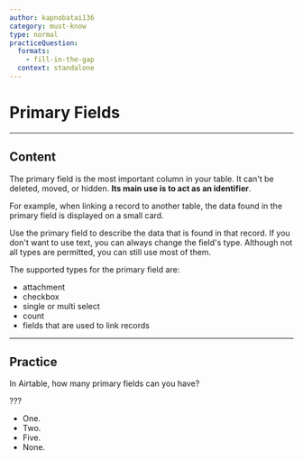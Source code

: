 ```yaml
---
author: kapnobatai136
category: must-know
type: normal
practiceQuestion:
  formats:
    - fill-in-the-gap
  context: standalone
---
```


# Primary Fields


---

## Content

The primary field is the most important column in your table. It can't be deleted, moved, or hidden. **Its main use is to act as an identifier**. 

For example, when linking a record to another table, the data found in the primary field is displayed on a small card.

Use the primary field to describe the data that is found in that record. If you don't want to use text, you can always change the field's type. Although not all types are permitted, you can still use most of them.

The supported types for the primary field are:

- attachment
- checkbox
- single or multi select
- count
- fields that are used to link records


---

## Practice

In Airtable, how many primary fields can you have?

???

- One.
- Two.
- Five.
- None.
